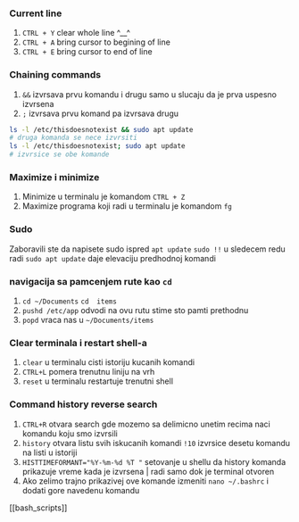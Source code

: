 ### Current line
1. `CTRL + Y`   clear whole line ^__^ 
2. `CTRL + A`  bring cursor to begining of line
3. `CTRL + E` bring cursor to end of line

### Chaining commands
1. `&&`  izvrsava prvu komandu i drugu samo u slucaju da je prva uspesno izvrsena
2. `;` izvrsava prvu komand pa izvrsava drugu
```bash
ls -l /etc/thisdoesnotexist && sudo apt update
# druga komanda se nece izvrsiti
ls -l /etc/thisdoesnotexist; sudo apt update
# izvrsice se obe komande
```
### Maximize i minimize
1. Minimize u terminalu je komandom `CTRL + Z`
2. Maximize programa koji radi u terminalu je komandom `fg` 

### Sudo
Zaboravili ste da napisete sudo ispred `apt update`
`sudo !!` u sledecem redu radi `sudo apt update`
daje elevaciju predhodnoj komandi

### navigacija sa pamcenjem rute  kao `cd`
1. `cd ~/Documents` `cd  items`
2. `pushd /etc/app`  odvodi na ovu rutu stime sto pamti prethodnu
3. `popd` vraca nas u `~/Documents/items`

### Clear terminala i restart shell-a
1. `clear` u terminalu cisti istoriju kucanih komandi
2. `CTRL+L` pomera trenutnu liniju na vrh
3. `reset` u terminalu restartuje trenutni shell

### Command history reverse search
1. `CTRL+R` otvara search gde mozemo sa delimicno unetim recima naci komandu koju smo izvrsili
2. `history` otvara listu svih iskucanih komandi 
	`!10` izvrsice desetu komandu na listi u istoriji
3. `HISTTIMEFORMANT="%Y-%m-%d %T "`  setovanje u shellu da history komanda prikazuje vreme kada je izvrsena | radi samo dok je terminal otvoren
4. Ako zelimo trajno prikazivej ove komande izmeniti `nano ~/.bashrc` i dodati gore navedenu komandu

[[bash_scripts]]
### 
